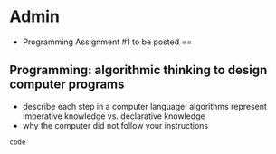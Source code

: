 # Admin
* Programming Assignment #1 to be posted
==

## Programming: algorithmic thinking to design computer programs
* describe each step in a computer language: algorithms represent imperative knowledge vs. declarative knowledge
* why the computer did not follow your instructions 

```code```
